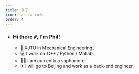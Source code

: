 ```yaml
---
title: 关于
icon: fas fa-info
order: 4
---
```

- ### Hi there 💕, I'm Phil!

  - 🏫  XJTU in Mechanical Engineering.
  - 💻  I work on C++ / Python / Matlab.
  - 👨‍💻  I am currently a sophomore.
  - ✈  I will go to Beijing and work as a back-end engineer.

